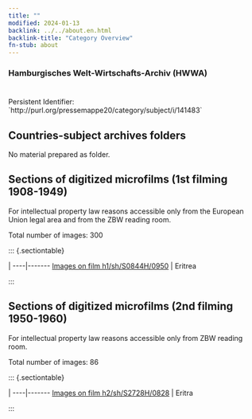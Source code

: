 ```yaml
---
title: ""
modified: 2024-01-13
backlink: ../../about.en.html
backlink-title: "Category Overview"
fn-stub: about
---
```


### Hamburgisches Welt-Wirtschafts-Archiv (HWWA)

# 

<div class="hint">Persistent Identifier: `http://purl.org/pressemappe20/category/subject/i/141483`</div>







## Countries-subject archives folders





No material prepared as folder.



<a id="filmsections" />

## Sections of digitized microfilms (1st filming 1908-1949)

<p>For intellectual property law reasons accessible only from the European Union legal area and from the ZBW reading room.</p>



<p>Total number of images: 300</p>




::: {.sectiontable}

 | 
----|-------
<a class="btn" href="https://pm20.zbw.eu/film/h1/sh/S0844H/0950" rel="nofollow">Images on film h1/sh/S0844H/0950</a> | Eritrea


:::




## Sections of digitized microfilms (2nd filming 1950-1960)

<p>For intellectual property law reasons accessible only from ZBW reading room.</p>



<p>Total number of images: 86</p>




::: {.sectiontable}

 | 
----|-------
<a class="btn" href="https://pm20.zbw.eu/film/h2/sh/S2728H/0828" rel="nofollow">Images on film h2/sh/S2728H/0828</a> | Eritra


:::
















